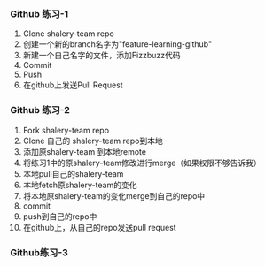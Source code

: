 ### Github 练习-1

1. Clone shalery-team repo
2. 创建一个新的branch名字为"feature-learning-github"
3. 新建一个自己名字的文件，添加Fizzbuzz代码
4. Commit
5. Push
6. 在github上发送Pull Request

### Github 练习-2
1. Fork shalery-team repo
2. Clone 自己的 shalery-team repo到本地
3. 添加原shalery-team 到本地remote
4. 将练习1中的原shalery-team修改进行merge（如果权限不够告诉我）
5. 本地pull自己的shalery-team
6. 本地fetch原shalery-team的变化
7. 将本地原shalery-team的变化merge到自己的repo中
8. commit
9. push到自己的repo中
10. 在github上，从自己的repo发送pull request

### Github练习-3
